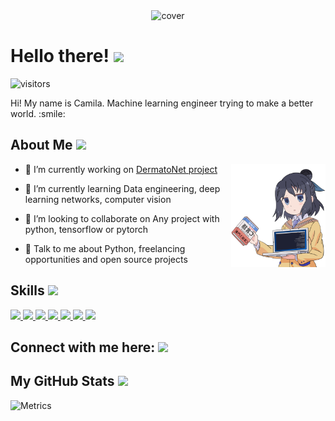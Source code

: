 <div align="center">
<img width="357px" height = "201px" src="https://res.cloudinary.com/practicaldev/image/fetch/s--fXIgQ9zY--/c_imagga_scale,f_auto,fl_progressive,h_900,q_auto,w_1600/http://media.comicbook.com/2017/05/anime-streaming-computer-994731.png" alt="cover" />
</div>

<h1> Hello there! <img src = "https://c.tenor.com/eEeyzNqrdyYAAAAi/kitkatandahalf-mood-magical-girl-mio.gif" width = 50px> </h1>
<p align='center'>

![visitors](https://visitor-badge.glitch.me/badge?page_id=cmdiasbr.cmdiasbr)

</p>
<div size='20px'> Hi! My name is Camila. Machine learning engineer trying to make a better world. :smile: 
</div>

<h2> About Me <img src = "https://c.tenor.com/4HDSWO43pHAAAAAi/kumapls-anime.gif" width = 50px></h2>

<img width="30%" height="30%" align="right" alt="Anime" src="https://raw.githubusercontent.com/Nomeleel/Assets/master/Nomeleel/computer-programming-anime-programming-language-thread-animation-gril-rote.png" />


- 🔭 I’m currently working on [DermatoNet project](https://www.ufrgs.br/telessauders/telediagnostico/dermatonet/)

- 🌱 I’m currently learning Data engineering, deep learning networks, computer vision 

- 👯 I’m looking to collaborate on Any project with python, tensorflow or pytorch 

- 💬 Talk to me about Python, freelancing opportunities and open source projects 

<h2> Skills <img src = "https://c.tenor.com/cbFcT2zdY4UAAAAi/popcorn-owo-popcorn-girl.gif" width = 32px> </h2>
<a href= https://github.com/cmdiasbr?tab=repositories&q=&type=&language=python&sort= > <img width ='32px' src ='https://raw.githubusercontent.com/rahulbanerjee26/githubAboutMeGenerator/main/icons/python.svg'> </a>
<a href= https://github.com/cmdiasbr?tab=repositories&q=&type=&language=javascript&sort= > <img width ='32px' src ='https://raw.githubusercontent.com/rahulbanerjee26/githubAboutMeGenerator/main/icons/javascript.svg'> </a>
<a href= https://github.com/cmdiasbr?tab=repositories&q=&type=&language=scikit&sort= > <img width ='32px' src ='https://raw.githubusercontent.com/rahulbanerjee26/githubAboutMeGenerator/main/icons/scikit.svg'> </a>
<a href= https://github.com/cmdiasbr?tab=repositories&q=&type=&language=sqlite&sort= > <img width ='32px' src ='https://raw.githubusercontent.com/rahulbanerjee26/githubAboutMeGenerator/main/icons/sqlite.svg'> </a>
<a href= https://github.com/cmdiasbr?tab=repositories&q=&type=&language=pytorch&sort= > <img width ='32px' src ='https://raw.githubusercontent.com/rahulbanerjee26/githubAboutMeGenerator/main/icons/pytorch.svg'> </a>
<a href= https://github.com/cmdiasbr?tab=repositories&q=&type=&language=tensorflow&sort= > <img width ='32px' src ='https://raw.githubusercontent.com/rahulbanerjee26/githubAboutMeGenerator/main/icons/tensorflow.svg'> </a>
<a href= https://github.com/cmdiasbr?tab=repositories&q=&type=&language=git&sort= > <img width ='32px' src ='https://raw.githubusercontent.com/rahulbanerjee26/githubAboutMeGenerator/main/icons/git.svg'> </a>


<h2> Connect with me here: 
<a href = 'https://www.linkedin.com/in/cmladias'> <img width = '32px' src="https://raw.githubusercontent.com/rahulbanerjee26/githubAboutMeGenerator/main/icons/linked-in-alt.svg"/></a> </h2>


<h2> My GitHub Stats <img src='https://c.tenor.com/i_K3zWsgcG8AAAAi/hacker-pepe.gif' width='32px'> </h2>

![Metrics](https://metrics.lecoq.io/cmdiasbr?template=terminal&base.header=0&base.activity=0&base.repositories=0&base.metadata=0&languages=1&languages.limit=8&languages.colors=github&languages.threshold=0%25&config.timezone=America%2FToronto)

